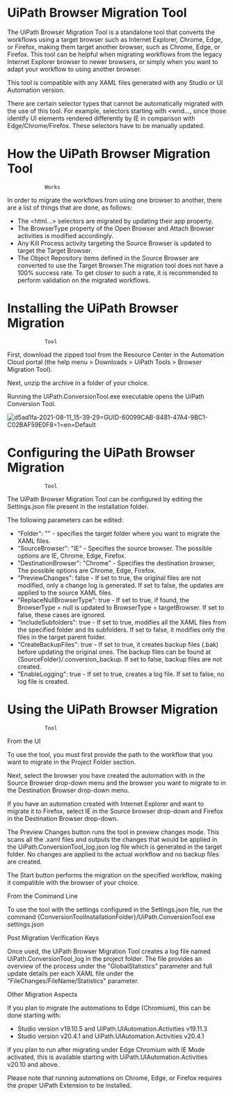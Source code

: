﻿# UiPath Browser Migration Tool

The UiPath Browser Migration Tool is a standalone tool that converts the workflows using a target
            browser such as Internet Explorer, Chrome, Edge, or Firefox, making them target another
            browser, such as Chrome, Edge, or Firefox. This tool can be helpful when migrating
            workflows from the legacy Internet Explorer browser to newer browsers, or simply when
            you want to adapt your workflow to using another browser.

This tool is compatible with any XAML files generated with any Studio or UI Automation version.

There are certain selector types that cannot be automatically migrated with the use of this tool. For example, selectors starting with <wnd…, since those identify UI elements rendered differently by IE in comparison with Edge/Chrome/Firefox. These selectors have to be manually updated.

# How the UiPath Browser Migration Tool
                Works

In order to migrate the workflows from using one browser to another, there are a list of things that are done, as follows:

* The <html...> selectors are migrated by updating their app property.
* The BrowserType property of the Open Browser and Attach Browser activities is modified accordingly.
* Any Kill Process activity targeting the Source Browser is updated to target the Target Browser.
* The Object Repository items defined in the Source Browser are converted to use the Target Browser.The migration tool does not have a 100% success rate. To get closer to such a rate, it is recommended to perform validation on the migrated workflows.

# Installing the UiPath Browser Migration
                Tool

First, download the zipped tool from the Resource Center in the Automation
                    Cloud portal (the help menu > Downloads > UiPath Tools > Browser
                Migration Tool).

Next, unzip the archive in a folder of your choice.

Running the UiPath.ConversionTool.exe executable opens the UiPath Conversion Tool.

![d5ad1fa-2021-08-11_15-39-29=GUID-60099CAB-8481-47A4-9BC1-C02BAF59E0F8=1=en=Default](/images/d5ad1fa-2021-08-11_15-39-29=GUID-60099CAB-8481-47A4-9BC1-C02BAF59E0F8=1=en=Default.png)

# Configuring the UiPath Browser Migration
                Tool

The UiPath Browser Migration Tool can be configured by editing the Settings.json
                file present in the installation folder.

The following parameters can be edited:

* "Folder": "" - specifies the target folder where you want to migrate the XAML files.
* "SourceBrowser": "IE" - Specifies the source browser. The possible options are IE, Chrome, Edge, Firefox.
* "DestinationBrowser": "Chrome" - Specifies the destination browser, The possible options are Chrome, Edge, Firefox.
* "PreviewChanges": false - If set to true, the original files are not modified, only a change log is generated. If set to false, the updates are applied to the source XAML files.
* "ReplaceNullBrowserType": true - If set to true, if found, the BrowserType = null is updated to BrowserType = targetBrowser. If set to false, these cases are ignored.
* "IncludeSubfolders": true - If set to true, modifies all the XAML files from the specified folder and its subfolders. If set to false, it modifies only the files in the target parent folder.
* "CreateBackupFiles": true - If set to true, it creates backup files (.bak) before updating the original ones. The backup files can be found at {SourceFolder}/.conversion_backup. If set to false, backup files are not created.
* "EnableLogging": true - If set to true, creates a log file. If set to false, no log file is created.

# Using the UiPath Browser Migration
                Tool

From the UI

To use the tool, you must first provide the path to the workflow that you want to migrate in the Project Folder section.

Next, select the browser you have created the automation with in the Source Browser drop-down menu and the browser you want to migrate to in the Destination Browser drop-down menu.

If you have an automation created with Internet Explorer and want to migrate it to Firefox, select IE in the Source browser drop-down and Firefox in the Destination Browser drop-down.

The Preview Changes button runs the tool in preview changes mode. This scans all the .xaml files and outputs the changes that would be applied in the UiPath.ConversionTool_log.json log file which is generated in the target folder. No changes are applied to the actual workflow and no backup files are created.

The Start button performs the migration on the specified workflow, making it compatible with the browser of your choice.

From the Command Line

To use the tool with the settings configured in the Settings.json file, run the command {ConversionToolInstallationFolder}/UiPath.ConversionTool.exe settings.json

Post Migration Verification Keys

Once used, the UiPath Browser Migration Tool creates a log file named
                    UiPath.ConversionTool_log in the project folder. The file
                provides an overview of the process under the "GlobalStatistics"
                parameter and full update details per each XAML file under the
                    "FileChanges/FileName/Statistics" parameter.

Other Migration Aspects

If you plan to migrate the automations to Edge (Chromium), this can be done starting with:

* Studio version v19.10.5 and UiPath.UIAutomation.Activities v19.11.3
* Studio version v20.4.1 and UiPath.UIAutomation.Activities v20.4.1

If you plan to run after migrating under Edge Chromium with IE Mode activated, this is available starting with UiPath.UIAutomation.Activities v20.10 and above.

Please note that running automations on Chrome, Edge, or Firefox requires the proper UiPath Extension to be installed.
